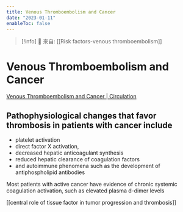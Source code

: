 ```yaml
---
title: Venous Thromboembolism and Cancer
date: "2023-01-11"
enableToc: false
---
```


> [!info]
> 🌱 來自: [[Risk factors-venous thromboembolism]]

# Venous Thromboembolism and Cancer

[Venous Thromboembolism and Cancer | Circulation](https://www.ahajournals.org/doi/full/10.1161/circulationaha.113.002702)

## Pathophysiological changes that favor thrombosis in patients with cancer include

* platelet activation
* direct factor X activation,
* decreased hepatic anticoagulant synthesis
* reduced hepatic clearance of coagulation factors
* and autoimmune phenomena such as the development of antiphospholipid antibodies

Most patients with active cancer have evidence of chronic systemic coagulation activation, such as elevated plasma d-dimer levels

[[central role of tissue factor in tumor progression and thrombosis]]
